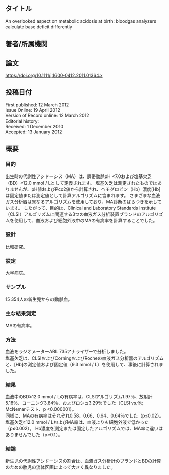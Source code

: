 ## タイトル
An overlooked aspect on metabolic acidosis at birth: bloodgas analyzers calculate base deﬁcit differently  

## 著者/所属機関

## 論文
https://doi.org/10.1111/j.1600-0412.2011.01364.x

## 投稿日付
First published: 12 March 2012  
Issue Online: 19 April 2012  
Version of Record online: 12 March 2012  
Editorial history:  
Received: 1 December 2010  
Accepted: 13 January 2012

## 概要
### 目的
出生時の代謝性アシドーシス（MA）は、臍帯動脈pH <7.0および塩基欠乏（BD）≥12.0 mmol / Lとして定義されます。
塩基欠乏は測定されたものではありませんが、pH値およびPco2値から計算され、ヘモグロビン（Hb）濃度[Hb]は固定値または測定値として計算アルゴリズムに含まれます。
さまざまな血液ガス分析器は異なるアルゴリズムを使用しており、MA診断のばらつきを示しています。
したがって、目的は、Clinical and Laboratory Standards Institute（CLSI）アルゴリズムに関連する3つの血液ガス分析装置ブランドのアルゴリズムを使用して、血液および細胞外液中のMAの有病率を計算することでした。
### 設計
比較研究。
### 設定
大学病院。
### サンプル
15 354人の新生児からの動脈血。
### 主な結果測定
MAの有病率。
### 方法
血液をラジオメーターABL 735アナライザーで分析しました。  
塩基欠乏は、CLSIおよびCorningおよびRocheの血液ガス分析器のアルゴリズムと、[Hb]の測定値および固定値（9.3 mmol / L）を使用して、事後に計算されました。
### 結果
血液中のBD≥12.0 mmol / Lの有病率は、CLSIアルゴリズム1.97％、放射計5.18％、コーニング3.84％、およびロシュ3.29％でした（CLSI vs.他; McNemarテスト、p <0.000001）。  
同様に、MAの有病率はそれぞれ0.58、0.66、0.64、0.64％でした（p≤0.02）。塩基欠乏≥12.0 mmol / LおよびMA率は、血液よりも細胞外液で低かった（p≤0.002）。
Hb濃度を測定または固定したアルゴリズムでは、MA率に違いはありませんでした（p≥0.1）。
### 結論
新生児の代謝性アシドーシスの割合は、血液ガス分析計のブランドとBDの計算のための胎児の流体区画によって大きく異なりました。

